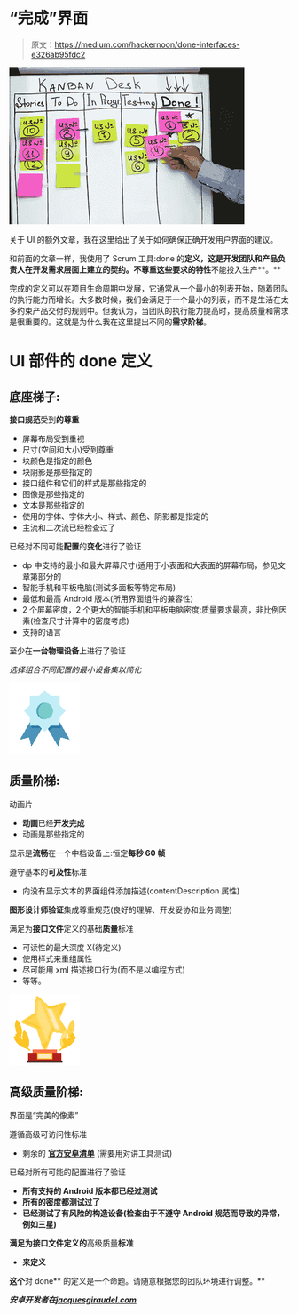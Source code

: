 # “完成”界面

> 原文：<https://medium.com/hackernoon/done-interfaces-e326ab95fdc2>

![](img/825a3b38089f0b208c4d3766f240b7ab.png)

关于 UI 的额外文章，我在这里给出了关于如何确保正确开发用户界面的建议。

和前面的文章一样，我使用了 Scrum 工具:done 的**定义，这是开发团队和产品负责人在开发需求层面上建立的契约。**不尊重**这些要求的特性**不能投入生产**。**

完成的定义可以在项目生命周期中发展，它通常从一个最小的列表开始，随着团队的执行能力而增长。大多数时候，我们会满足于一个最小的列表，而不是生活在太多约束产品交付的规则中。但我认为，当团队的执行能力提高时，提高质量和需求是很重要的。这就是为什么我在这里提出不同的**需求阶梯**。

# UI 部件的 done 定义

## 底座梯子:

**接口规范**受到**的尊重**

*   屏幕布局受到重视
*   尺寸(空间和大小)受到尊重
*   块颜色是指定的颜色
*   块阴影是那些指定的
*   接口组件和它们的样式是那些指定的
*   图像是那些指定的
*   文本是那些指定的
*   使用的字体、字体大小、样式、颜色、阴影都是指定的
*   主流和二次流已经检查过了

已经对不同可能**配置**的**变化**进行了验证

*   dp 中支持的最小和最大屏幕尺寸(适用于小表面和大表面的屏幕布局，参见文章第部分的
*   智能手机和平板电脑(测试多面板等特定布局)
*   最低和最高 Android 版本(所用界面组件的兼容性)
*   2 个屏幕密度，2 个更大的智能手机和平板电脑密度:质量要求最高，非比例因素(检查尺寸计算中的密度考虑)
*   支持的语言

至少在**一台物理设备**上进行了验证

*选择组合不同配置的最小设备集以简化*

![](img/e44b12cf836cd876b5a5bcb9cf1487fc.png)

## 质量阶梯:

动画片

*   **动画**已经**开发完成**
*   动画是那些指定的

显示是**流畅**在一个中档设备上:恒定**每秒 60 帧**

遵守基本的**可及性**标准

*   向没有显示文本的界面组件添加描述(contentDescription 属性)

**图形设计师验证**集成尊重规范(良好的理解、开发妥协和业务调整)

满足为**接口文件**定义的基础**质量**标准

*   可读性的最大深度 X(待定义)
*   使用样式来重组属性
*   尽可能用 xml 描述接口行为(而不是以编程方式)
*   等等。

![](img/7e132537d14caf377a45a6c41ba6fa49.png)

## 高级质量阶梯:

界面是“完美的像素”

遵循高级可访问性标准

*   剩余的 [**官方安卓清单**](https://developer.android.com/guide/topics/ui/accessibility/checklist.html) (需要用对讲工具测试)

已经对所有可能的配置进行了验证

*   **所有支持的 Android 版本都已经过测试**
*   **所有的密度都测试过了**
*   **已经测试了有风险的构造设备(检查由于不遵守 Android 规范而导致的异常，例如三星)**

**满足为接口文件定义的**高级质量**标准**

*   **来定义**

**这个**对 done** 的定义是一个命题。请随意根据您的团队环境进行调整。**

*****安卓开发者在***[***jacquesgiraudel.com***](http://jacquesgiraudel.com)**